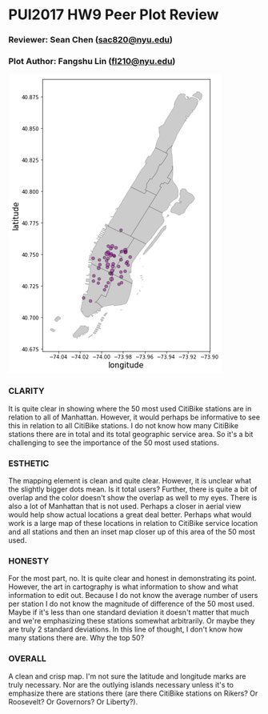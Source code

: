 # PUI2017 HW9 Peer Plot Review

### Reviewer: Sean Chen (sac820@nyu.edu)
### Plot Author: Fangshu Lin (fl210@nyu.edu)

![](fl210_graph.png "fl210 Plot")


### CLARITY
It is quite clear in showing where the 50 most used CitiBike stations are in relation to all of Manhattan. However, it would perhaps be informative to see this in relation to all CitiBike stations. I do not know how many CitiBike stations there are in total and its total geographic service area. So it's a bit challenging to see the importance of the 50 most used stations. 

### ESTHETIC
The mapping element is clean and quite clear. However, it is unclear what the slightly bigger dots mean. Is it total users? Further, there is quite a bit of overlap and the color doesn't show the overlap as well to my eyes. There is also a lot of Manhattan that is not used. Perhaps a closer in aerial view would help show actual locations a great deal better. Perhaps what would work is a large map of these locations in relation to CitiBike service location and all stations and then an inset map closer up of this area of the 50 most used. 

### HONESTY
For the most part, no. It is quite clear and honest in demonstrating its point. However, the art in cartography is what information to show and what information to edit out. Because I do not know the average number of users per station I do not know the magnitude of difference of the 50 most used. Maybe if it's less than one standard deviation it doesn't matter that much and we're emphasizing these stations somewhat arbitrarily. Or maybe they are truly 2 standard deviations. In this line of thought, I don't know how many stations there are. Why the top 50?

### OVERALL
A clean and crisp map. I'm not sure the latitude and longitude marks are truly necessary. Nor are the outlying islands necessary unless it's to emphasize there are stations there (are there CitiBike stations on Rikers? Or Roosevelt? Or Governors? Or Liberty?).